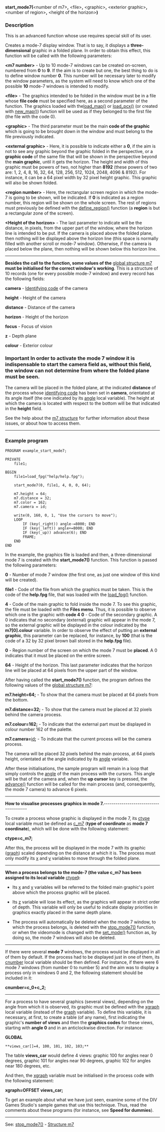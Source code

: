 **start_mode7(**&lt;number of m7&gt;**,** &lt;file&gt;**,** &lt;graphic&gt;**,** &lt;exterior graphic&gt;**,**
              &lt;number of region&gt;**,** &lt;height of the horizon&gt;**)**

### Description

This is an advanced function whose use requires special skill of its user.

Creates a mode-7 display window. That is to say, it displays a **three-dimensional** graphic in a folded plane. In order to obtain this effect, this function will be called with the following parameters:

**&lt;m7 number&gt;** - Up to 10 mode-7 windows can be created on-screen,
numbered from **0** to **9**. If the aim is to create but one, the best thing to do is to define window number **0**. This number will be necessary later to modify the window parameters, as the system will need to know which one of the possible **10** mode-7 windows is intended to modify.

**&lt;file&gt;** - The graphics intended to be folded in the window must be in a file whose **file code** must be specified here, as a second parameter of the function. The graphics loaded with the[load_map()](load_map()_forward_slash_load_pcx().md) or [load_pcx()](load_map()_forward_slash_load_pcx().md) (or created with [new_map()](new_map().md)) function will be used as if they belonged to the first file (the file with the code 0).


**&lt;graphic&gt;** - The third parameter must be the main **code of the graphic**
which is going to be brought down in the window and must belong to the file
previously indicated.

**&lt;external graphic&gt;** - Here, it is possible to indicate either a **0**, if the aim is not to see any graphic beyond the graphic folded in the perspective, or a **graphic code** of the same file that will be shown in the perspective beyond the **main graphic**, until it gets the horizon. The height and width of this graphic must be powers of two, not higher than **8192** (these powers of two are: 1, 2, 4, 8, 16, 32, 64, 128, 256, 512, 1024, 2048, 4096 &amp; 8192). For instance, it can be a 64 pixel width by 32 pixel height graphic. This graphic will also be shown folded.

**&lt;region number&gt;** - Here, the rectangular screen region in which the mode-7 is going to be shown, will be indicated. If **0** is indicated as a region number,
this region will be shown on the whole screen. The rest of regions must previously be defined with the [define_region()](define_region().md) function (a **region** is but a rectangular zone of the screen).

**&lt;Height of the horizon&gt;** - The last parameter to indicate will be the distance, in pixels, from the upper part of the window, where the horizon line is intended to be put. If the camera is placed above the folded plane, then nothing will be displayed above the horizon line (this space is normally filled with another  scroll or mode-7 window). Otherwise, if the camera is placed below the plane, then nothing will be shown below this horizon line. 

---------------------------------------


**Besides the call to the function, some values of the** [global structure m7](global_struct_m7.md) **must be initialised** **for the correct window's working**.
This is a structure of 10 records (one for every possible mode-7 window)
and every record has the following fields:

  **camera**   - [Identifying code](_identifying_codes_of_processesdot.md) of the camera

  **height**   - Height of the camera

  **distance** - Distance of the camera

  **horizon**  - Height of the horizon

  **focus**    - Focus of vision

  **z**        - Depth plane

  **colour**    - Exterior colour


### Important In order to activate the mode 7 window it is **indispensable**  to start the **camera** field as, without this field, the window can not determine from where the folded plane must  **be seen**.

The camera will be placed in the folded plane, at the indicated **distance** of the process whose [identifying code](_identifying_codes_of_processesdot.md) has been set in **camera**, orientated at its angle itself (the one indicated by its [angle](local_angle.md) local variable). The height at which the camera is located with respect to the bottom will be that indicated in the **height** field.

See the help about the [m7 structure](global_struct_m7.md) for further information about these issues, or about how to access them.

---------------------------------------


### Example program
```
PROGRAM example_start_mode7;

PRIVATE
    file1;

BEGIN
    file1=load_fpg("help/help.fpg");

    start_mode7(0, file1, 4, 0, 0, 64);

    m7.height = 64;
    m7.distance = 32;
    m7.color = 162;
    m7.camera = id;

    write(0, 160, 0, 1, "Use the cursors to move");
    LOOP
        IF (key(_right)) angle-=8000; END
        IF (key(_left)) angle+=8000; END
        IF (key(_up)) advance(6); END
        FRAME;
    END
END
```


In the example, the graphics file is loaded and then, a three-dimensional mode 7 is created with the **start_mode7()** function. This function is passed the following parameters:

**0** - Number of mode 7 window (the first one, as just one window of this kind will be created).

**file1** - Code of the file from which the graphics must be taken. This is the code of the **help.fpg** file, that was loaded with the [load_fpg()](load_fpg().md) function.

**4** - Code of the main graphic to fold inside the mode 7. To see this graphic, the file must be loaded with the **Files menu**. Thus, it is possible to observe which one is the graphic with **code 4**
**0** - Code of the secondary graphic. A 0 indicates that no secondary (external) graphic will appear in the mode 7, so the external graphic will be displayed in the colour indicated by the **m7[0].colour** variable. In order to observe the effect of putting an **external graphic**, this parameter can be replaced, for instance, by  **100** (that is the code of a 32 by 32 pixel brown ball stored in the **help.fpg** file).

**0** - Region number of the screen on which the mode 7 must be **placed**.
A 0 indicates that it must be placed on the entire screen.

**64** - Height of the horizon. This last parameter indicates that the horizon line will be placed at 64 pixels from the upper part of the window.

After having called the **start_mode7()** function, the program defines the following values of the [global structure m7](global_struct_m7.md):

**m7.height=64;** - To show that the camera must be placed at 64 pixels from the bottom.

**m7.distance=32;** - To show that the camera must be placed at 32 pixels behind the camera process.

**m7.colour=162;** - To indicate that the external part must be displayed in colour number 162 of the palette.

**m7.camera=**[id](id.md)**;** - To indicate that the current process will be the camera process.

The camera will be placed 32 pixels behind the main process, at 64 pixels height, orientated at the angle indicated by its [angle](local_angle.md) variable.

After these initialisations, the sample program will remain in a loop that simply controls the [angle](local_angle.md) of the main process with the cursors. This angle will be that of the camera and, when the **up cursor** key is pressed, the [advance()](advance().md) function will be called for the main process (and, consequently, the mode 7 camera) to advance 6 pixels.

---------------------------------------
**How to visualise processes graphics in mode 7.**---------------------------------------


To create a process whose graphic is displayed in the mode 7, its [ctype](local_ctype.md) local variable must be defined as [c_m7](c_m7.md) (**type of coordinate**
as **mode 7 coordinate**), which will be done with the following statement:

  **ctype=c_m7;**

After this, the process will be displayed in the mode 7 with its graphic ([graph](local_graph.md)) scaled depending on the distance at which it is. The process must only modify its [x](local_x.md) and [y](local_y.md) variables to move through the folded plane.

---------------------------------------


**When a process belongs to the mode-7 (the value c_m7 has been assigned to its local variable** [ctype](local_ctype.md)**):** 

  - Its [x](local_x.md) and [y](local_y.md) variables will  be referred to the folded main graphic's point above which the process graphic will be placed.

  - Its [z](local_z.md) variable will lose its effect, as the graphics will appear in strict order of depth. This variable will only be useful to indicate display priorities in graphics exactly placed in the same depth plane.

  - The process will automatically be deleted when the mode 7 window, to which the process belongs, is deleted with the [stop_mode7()](stop_mode7().md) function,
or when the videomode is changed with the [set_mode()](set_mode().md) function as, by doing so, the mode 7 windows will also be deleted.

---------------------------------------


If there were several **mode 7** windows, the process would be displayed in all of them by default. If the process had to be displayed just in one of them, its [cnumber](local_cnumber.md) local variable should be then defined. For instance, if there were 6 mode 7 windows (from number 0 to number 5) and the aim was to display a process only in windows 0 and 2, the following statement should be included in it:

  **cnumber=c_0+c_2;**

---------------------------------------


For a process to have several graphics (several views), depending on the
angle from which it is observed, its graphic must be defined with the [xgraph](local_xgraph.md) local variable (instead of the [graph](local_graph.md) variable).
To define this variable, it is necessary, at first, to create a table (of any name), first indicating the graphic's **number of views** and then the **graphics codes** for these views, starting with **angle 0** and in an anticlockwise direction. For instance:

  **GLOBAL**

    **views_car[]=4, 100, 101, 102, 103;**


The table **views_car** would define 4 views: graphic 100 for angles
near 0 degrees, graphic 101 for angles near 90 degrees,
graphic 102 for angles near 180 degrees, etc.

And then, the [xgraph](local_xgraph.md) variable must be initialised in the process code with the following statement:

  **xgraph=OFFSET views_car;**

To get an example about what we have just seen, examine some of the DIV Games Studio's sample games that use this technique. Thus, read the comments about these programs (for instance, see **Speed for dummies**).

---------------------------------------
See: [stop_mode7()](stop_mode7().md) - [Structure m7](global_struct_m7.md)


